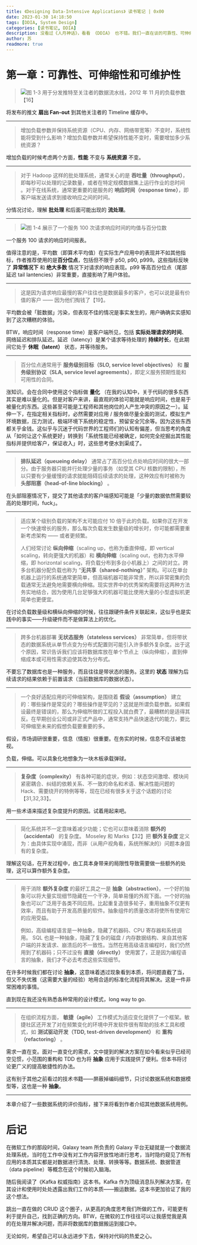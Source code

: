 ```yaml
---
title: 《Designing Data-Intensive Applications》 读书笔记 | 0x00
date: 2023-01-30 14:18:50
tags: [DDIA, System Design]
categories: [读书笔记, DDIA]
description: 没看过《人月神话》，看看 《DDIA》 也不错。我们一直在谈的可靠性、可伸缩性和可维护性到底是什么？
author: 苏
readmore: true
---
```

# 第一章：可靠性、可伸缩性和可维护性

> ![图 1-3 用于分发推特至关注者的数据流水线，2012 年 11 月的负载参数【16】](https://1126993343-files.gitbook.io/~/files/v0/b/gitbook-x-prod.appspot.com/o/spaces%2F-MHdCOHMs3fNDC20H5qi%2Fuploads%2Fgit-blob-31a6740f3d8fa7b256e88ed10f00a2e162125646%2Ffig1-3.png?alt=media)

将发布的推文 **扇出 Fan-out** 到其他关注者的 Timeline 缓存中。

------------

>增加负载参数并保持系统资源（CPU、内存、网络带宽等）不变时，系统性能将受到什么影响？增加负载参数并希望保持性能不变时，需要增加多少系统资源？

增加负载的时候考虑两个方面，**性能** 不变与 **系统资源** 不变。

----------

> 对于 Hadoop 这样的批处理系统，通常关心的是 **吞吐量（throughput）**，即每秒可以处理的记录数量，或者在特定规模数据集上运行作业的总时间 。对于在线系统，通常更重要的是服务的 **响应时间（response time）**，即客户端发送请求到接收响应之间的时间。

分情况讨论，理解 **批处理** 和后面可能出现的 **流处理**。

----------

> ![图 1-4 展示了一个服务 100 次请求响应时间的均值与百分位数](https://1126993343-files.gitbook.io/~/files/v0/b/gitbook-x-prod.appspot.com/o/spaces%2F-MHdCOHMs3fNDC20H5qi%2Fuploads%2Fgit-blob-14ae4b436ce95f2e6343f794ccfbe5b74dfca608%2Ffig1-4.png?alt=media)

一个服务 100 请求的响应时间报表。

值得注意的是，平均数（即算术平均值）在实际生产应用中的表现并不如其他指标，作者推荐使用的是**百分位点**，包括但不限于 p50, p90, p999。这些指标反映了 **异常情况下** 和 **绝大多数** 情况下对请求的响应表现。p99 等高百分位点（尾部延迟 tail lantencies）非常重要，直接影响了用户体验。

---------

> 这是因为请求响应最慢的客户往往也是数据最多的客户，也可以说是最有价值的客户 —— 因为他们掏钱了【19】。

平均数会被「脏数据」污染，但表现不佳的情况是事实发生的，用户确确实实感知到了这次糟糕的体验。

BTW，响应时间（response time）是客户端所见，包括 **实际处理请求的时间**、网络延迟和排队延迟。延迟（latency）是某个请求等待处理的 **持续时长**，在此期间它处于 **休眠（latent）** 状态，并等待服务。

----------

> 百分位点通常用于 **服务级别目标（SLO, service level objectives）** 和 **服务级别协议（SLA, service level agreements）**，即定义服务预期性能和可用性的合同。

涨知识。会在合同中使用这个指标做 **量化** （在我的认知中，关于代码的很多东西其实是难以量化的。但是对客户来讲，最直观的体验可能就是响应时间，也是易于被量化的东西。这些甚至可能是工程师和其他岗位的人产生冲突的原因之一）。延伸一下，在指定相关指标时，必然需要对应用 / 服务做尽量全面的测试，模拟生产环境数据，压力测试，极端环境下系统的稳定性，预留安全冗余等。因为这些东西都关乎金钱。这似乎与沉迷于代码世界的工程师们的认知有偏差，但当思考的角度从「如何让这个系统更好」转换到「系统性能已经被确定，如何完全挖掘出其性能指标并提供给客户，保证收入」时，这些思考便水到渠成了。

----------

> **排队延迟（queueing delay）** 通常占了高百分位点处响应时间的很大一部分。由于服务器只能并行处理少量的事务（如受其 CPU 核数的限制），所以只要有少量缓慢的请求就能阻碍后续请求的处理，这种效应有时被称为 **头部阻塞（head-of-line blocking）** 。

在头部阻塞情况下，提交了其他请求的客户端感知可能是「少量的数据依然需要较高的处理时间，fuck」。

----------

> 适应某个级别负载的架构不太可能应付 10 倍于此的负载。如果你正在开发一个快速增长的服务，那么每次负载发生数量级的增长时，你可能都需要重新考虑架构 —— 或者更频繁。
>
> 人们经常讨论 **纵向伸缩**（scaling up，也称为垂直伸缩，即 vertical scaling，转向更强大的机器）和 **横向伸缩**（scaling out，也称为水平伸缩，即 horizontal scaling，将负载分布到多台小机器上）之间的对立。跨多台机器分配负载也称为 “**无共享（shared-nothing）**” 架构。可以在单台机器上运行的系统通常更简单，但高端机器可能非常贵，所以非常密集的负载通常无法避免地需要横向伸缩。现实世界中的优秀架构需要将这两种方法务实地结合，因为使用几台足够强大的机器可能比使用大量的小型虚拟机更简单也更便宜。

在讨论负载数量级和横纵向伸缩的时候，往往跟硬件条件关联起来，这似乎也是实践中的事实——升级硬件而不是做算法上的优化。

--------

> 跨多台机器部署 **无状态服务（stateless services）** 非常简单，但将带状态的数据系统从单节点变为分布式配置则可能引入许多额外复杂度。出于这个原因，常识告诉我们应该将数据库放在单个节点上（纵向伸缩），直到伸缩成本或可用性需求迫使其改为分布式。

不要忘了数据库也是一种服务，而且往往是带状态的服务。这里的 **状态** 理解为后续请求的结果依赖于前置请求（当前数据库的数据状态）。

----------

> 一个良好适配应用的可伸缩架构，是围绕着 **假设（assumption）** 建立的：哪些操作是常见的？哪些操作是罕见的？这就是所谓负载参数。如果假设最终是错误的，那么为伸缩所做的工程投入就白费了，最糟糕的是适得其反。在早期创业公司或非正式产品中，通常支持产品快速迭代的能力，要比可伸缩至未来的假想负载要重要的多。

假设，市场调研很重要，信息（情报）很重要。在务实的时候，信息不应该被忽视。

负载，伸缩。可以具象化地想象为一块木板承载弹球。

--------------

> **复杂度（complexity）** 有各种可能的症状，例如：状态空间激增、模块间紧密耦合、纠结的依赖关系、不一致的命名和术语、解决性能问题的 Hack、需要绕开的特例等等，现在已经有很多关于这个话题的讨论【31,32,33】。

用一些术语来描述复杂度提升的原因。试着用起来吧。

------

> 简化系统并不一定意味着减少功能；它也可以意味着消除 **额外的（accidental）** 的复杂度。 Moseley 和 Marks【32】把 **额外复杂度** 定义为：由具体实现中涌现，而非（从用户视角看，系统所解决的）问题本身固有的复杂度。

理解这句话，在开发过程中，由工具本身带来的局限性导致需要做一些额外的处理，这可以算作额外复杂度。

-----------

> 用于消除 **额外复杂度** 的最好工具之一是 **抽象（abstraction）**。一个好的抽象可以将大量实现细节隐藏在一个干净，简单易懂的外观下面。一个好的抽象也可以广泛用于各类不同应用。比起重复造很多轮子，重用抽象不仅更有效率，而且有助于开发高质量的软件。抽象组件的质量改进将使所有使用它的应用受益。
>
> 例如，高级编程语言是一种抽象，隐藏了机器码、CPU 寄存器和系统调用。 SQL 也是一种抽象，隐藏了复杂的磁盘 / 内存数据结构、来自其他客户端的并发请求、崩溃后的不一致性。当然在用高级语言编程时，我们仍然用到了机器码；只不过没有 **直接（directly）** 使用罢了，正是因为编程语言的抽象，我们才不必去考虑这些实现细节。

在许多时候我们都在讨论 **抽象**，这意味着透过现象看到本质，将问题直截了当，但又不失优雅（这需要大量的经验）地用合适的标准化流程将其解决。这是一件非常困难的事情。

直到现在我还没有熟悉各种常用的设计模式，long way to go.

----------

> 在组织流程方面， **敏捷（agile）** 工作模式为适应变化提供了一个框架。敏捷社区还开发了对在频繁变化的环境中开发软件很有帮助的技术工具和模式，如 **测试驱动开发（TDD, test-driven development）** 和 **重构（refactoring）** 。

需求一直在变。面对一直变化的需求，文中提到的解决方案在如今看来似乎已经司空见惯，小范围的重构和 TDD 也为将 **抽象** 应用于实践提供了便利。但本书将讨论更广义的提高敏捷性的办法。

这有别于其他之前看过的技术书籍——屏蔽掉编码细节，只讨论数据系统和数据模型等，这也是一种 **抽象**。

-------------

本章介绍了一些数据系统的评价指标，接下来将看到作者介绍其他数据系统用例。

# 后记

在微软工作的那段时间，Galaxy team 所负责的 Galaxy 平台无疑就是一个数据流处理系统，当时在工作中没有对工作内容开放性地进行思考，当时隐约窥见了所有应用的本质其实都是对数据进行清洗、处理、转换等等。数据系统、数据管道（data pipeline）等概念在这个时候初入脑海。

随后我阅读了《Kafka 权威指南》这本书。Kafka 作为顶级消息队列解决方案，在其设计和使用时处处透露出我们工作的本质——搬运数据。这本书更加验证了我的这个想法。

跳出一直在做的 CRUD 这个圈子，从更高的角度思考我们所做的工作，可能更有利于提升自己，找到正确的方向。BTW，在微软的工作往往可以让我感觉我是真的在处理并解决问题，而非将数据库的数据搬运到接口中。

无论如何，希望自己可以永远进步下去，保持对代码的热爱之心。
